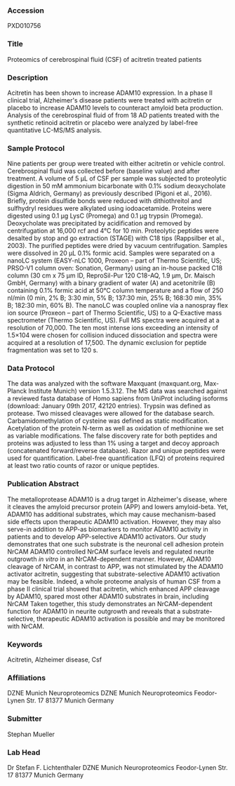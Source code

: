 ### Accession
PXD010756

### Title
Proteomics of cerebrospinal fluid (CSF) of acitretin treated patients

### Description
Acitretin has been shown to increase ADAM10 expression. In a phase II clinical trial, Alzheimer's disease patients were treated with acitretin or placebo to increase ADAM10 levels to counteract amyloid beta production. Analysis of the cerebrospinal fluid of from 18 AD patients treated with the synthetic retinoid acitretin or placebo were analyzed by label-free quantitative LC-MS/MS analysis.

### Sample Protocol
Nine patients per group were treated with either acitretin or vehicle control. Cerebrospinal fluid was collected before (baseline value) and after treatment. A volume of 5 µL of CSF per sample was subjected to proteolytic digestion in 50 mM ammonium bicarbonate with 0.1% sodium deoxycholate (Sigma Aldrich, Germany) as previously described (Pigoni et al., 2016). Briefly, protein disulfide bonds were reduced with dithiothreitol and sulfhydryl residues were alkylated using iodoacetamide. Proteins were digested using 0.1 µg LysC (Promega) and 0.1 µg trypsin (Promega). Deoxycholate was precipitated by acidification and removed by centrifugation at 16,000 rcf and 4°C for 10 min. Proteolytic peptides were desalted by stop and go extraction (STAGE) with C18 tips (Rappsilber et al., 2003). The purified peptides were dried by vacuum centrifugation. Samples were dissolved in 20 µL 0.1% formic acid. Samples were separated on a nanoLC system (EASY-nLC 1000, Proxeon – part of Thermo Scientific, US; PRSO-V1 column oven: Sonation, Germany) using an in-house packed C18 column (30 cm x 75 µm ID, ReproSil-Pur 120 C18-AQ, 1.9 µm, Dr. Maisch GmbH, Germany) with a binary gradient of water (A) and acetonitrile (B) containing 0.1% formic acid at 50°C column temperature and a flow of 250 nl/min (0 min, 2% B; 3:30 min, 5% B; 137:30 min, 25% B; 168:30 min, 35% B; 182:30 min, 60% B). The nanoLC was coupled online via a nanospray flex ion source (Proxeon – part of Thermo Scientific, US) to a Q-Exactive mass spectrometer (Thermo Scientific, US). Full MS spectra were acquired at a resolution of 70,000. The ten most intense ions exceeding an intensity of 1.5×104 were chosen for collision induced dissociation and spectra were acquired at a resolution of 17,500. The dynamic exclusion for peptide fragmentation was set to 120 s.

### Data Protocol
The data was analyzed with the software Maxquant (maxquant.org, Max-Planck Institute Munich) version 1.5.3.12. The MS data was searched against a reviewed fasta database of Homo sapiens from UniProt including isoforms (download: January 09th 2017, 42120 entries). Trypsin was defined as protease. Two missed cleavages were allowed for the database search. Carbamidomethylation of cysteine was defined as static modification. Acetylation of the protein N-term as well as oxidation of methionine we set as variable modifications. The false discovery rate for both peptides and proteins was adjusted to less than 1% using a target and decoy approach (concatenated forward/reverse database). Razor and unique peptides were used for quantification. Label-free quantification (LFQ) of proteins required at least two ratio counts of razor or unique peptides.

### Publication Abstract
The metalloprotease ADAM10 is a drug target in Alzheimer's disease, where it cleaves the amyloid precursor protein (APP) and lowers amyloid-beta. Yet, ADAM10 has additional substrates, which may cause mechanism-based side effects upon therapeutic ADAM10 activation. However, they may also serve-in addition to APP-as biomarkers to monitor ADAM10 activity in patients and to develop APP-selective ADAM10 activators. Our study demonstrates that one such substrate is the neuronal cell adhesion protein NrCAM ADAM10 controlled NrCAM surface levels and regulated neurite outgrowth <i>in&#xa0;vitro</i> in an NrCAM-dependent manner. However, ADAM10 cleavage of NrCAM, in contrast to APP, was not stimulated by the ADAM10 activator acitretin, suggesting that substrate-selective ADAM10 activation may be feasible. Indeed, a whole proteome analysis of human CSF from a phase II clinical trial showed that acitretin, which enhanced APP cleavage by ADAM10, spared most other ADAM10 substrates in brain, including NrCAM Taken together, this study demonstrates an NrCAM-dependent function for ADAM10 in neurite outgrowth and reveals that a substrate-selective, therapeutic ADAM10 activation is possible and may be monitored with NrCAM.

### Keywords
Acitretin, Alzheimer disease, Csf

### Affiliations
DZNE Munich Neuroproteomics
DZNE Munich Neuroproteomics Feodor-Lynen Str. 17 81377 Munich Germany

### Submitter
Stephan Mueller

### Lab Head
Dr Stefan F. Lichtenthaler
DZNE Munich Neuroproteomics Feodor-Lynen Str. 17 81377 Munich Germany


